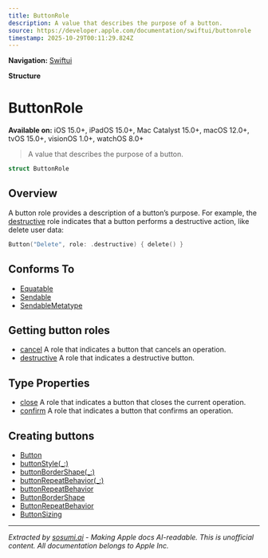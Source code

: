```yaml
---
title: ButtonRole
description: A value that describes the purpose of a button.
source: https://developer.apple.com/documentation/swiftui/buttonrole
timestamp: 2025-10-29T00:11:29.824Z
---
```


**Navigation:** [Swiftui](/documentation/swiftui)

**Structure**

# ButtonRole

**Available on:** iOS 15.0+, iPadOS 15.0+, Mac Catalyst 15.0+, macOS 12.0+, tvOS 15.0+, visionOS 1.0+, watchOS 8.0+

> A value that describes the purpose of a button.

```swift
struct ButtonRole
```

## Overview

A button role provides a description of a button’s purpose.  For example, the [destructive](/documentation/swiftui/buttonrole/destructive) role indicates that a button performs a destructive action, like delete user data:

```swift
Button("Delete", role: .destructive) { delete() }
```

## Conforms To

- [Equatable](/documentation/Swift/Equatable)
- [Sendable](/documentation/Swift/Sendable)
- [SendableMetatype](/documentation/Swift/SendableMetatype)

## Getting button roles

- [cancel](/documentation/swiftui/buttonrole/cancel) A role that indicates a button that cancels an operation.
- [destructive](/documentation/swiftui/buttonrole/destructive) A role that indicates a destructive button.

## Type Properties

- [close](/documentation/swiftui/buttonrole/close) A role that indicates a button that closes the current operation.
- [confirm](/documentation/swiftui/buttonrole/confirm) A role that indicates a button that confirms an operation.

## Creating buttons

- [Button](/documentation/swiftui/button)
- [buttonStyle(_:)](/documentation/swiftui/view/buttonstyle(_:))
- [buttonBorderShape(_:)](/documentation/swiftui/view/buttonbordershape(_:))
- [buttonRepeatBehavior(_:)](/documentation/swiftui/view/buttonrepeatbehavior(_:))
- [buttonRepeatBehavior](/documentation/swiftui/environmentvalues/buttonrepeatbehavior)
- [ButtonBorderShape](/documentation/swiftui/buttonbordershape)
- [ButtonRepeatBehavior](/documentation/swiftui/buttonrepeatbehavior)
- [ButtonSizing](/documentation/swiftui/buttonsizing)

---

*Extracted by [sosumi.ai](https://sosumi.ai) - Making Apple docs AI-readable.*
*This is unofficial content. All documentation belongs to Apple Inc.*

